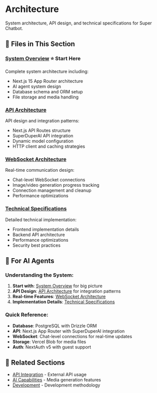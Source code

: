 # Architecture

System architecture, API design, and technical specifications for Super Chatbot.

## 📁 Files in This Section

### [System Overview](./system-overview.md) ⭐ **Start Here**
Complete system architecture including:
- Next.js 15 App Router architecture
- AI agent system design
- Database schema and ORM setup
- File storage and media handling

### [API Architecture](./api-architecture.md)
API design and integration patterns:
- Next.js API Routes structure
- SuperDuperAI API integration
- Dynamic model configuration
- HTTP client and caching strategies

### [WebSocket Architecture](./websocket-architecture.md)
Real-time communication design:
- Chat-level WebSocket connections
- Image/video generation progress tracking
- Connection management and cleanup
- Performance optimizations

### [Technical Specifications](./technical-specifications.md)
Detailed technical implementation:
- Frontend implementation details
- Backend API architecture
- Performance optimizations
- Security best practices

## 🎯 For AI Agents

### Understanding the System:
1. **Start with**: [System Overview](./system-overview.md) for big picture
2. **API Design**: [API Architecture](./api-architecture.md) for integration patterns
3. **Real-time Features**: [WebSocket Architecture](./websocket-architecture.md)
4. **Implementation Details**: [Technical Specifications](./technical-specifications.md)

### Quick Reference:
- **Database**: PostgreSQL with Drizzle ORM
- **API**: Next.js App Router with SuperDuperAI integration
- **WebSocket**: Chat-level connections for real-time updates
- **Storage**: Vercel Blob for media files
- **Auth**: NextAuth v5 with guest support

## 🔗 Related Sections

- [API Integration](../api-integration/README.md) - External API usage
- [AI Capabilities](../ai-capabilities/README.md) - Media generation features
- [Development](../development/README.md) - Development methodology 